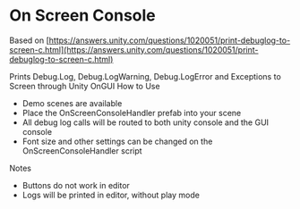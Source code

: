 # On Screen Console

Based on [https://answers.unity.com/questions/1020051/print-debuglog-to-screen-c.html](https://answers.unity.com/questions/1020051/print-debuglog-to-screen-c.html)

Prints Debug.Log, Debug.LogWarning, Debug.LogError and Exceptions to Screen through Unity OnGUI
How to Use
- Demo scenes are available
- Place the OnScreenConsoleHandler prefab into your scene
- All debug log calls will be routed to both unity console and the GUI console
- Font size and other settings can be changed on the OnScreenConsoleHandler script

Notes
- Buttons do not work in editor
- Logs will be printed in editor, without play mode